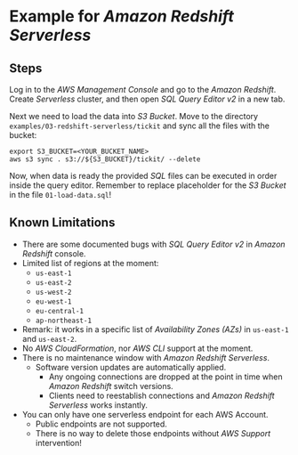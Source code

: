 # Example for *Amazon Redshift Serverless*

## Steps

Log in to the *AWS Management Console* and go to the *Amazon Redshift*. Create *Serverless* cluster, and then open *SQL Query Editor v2* in a new tab.

Next we need to load the data into *S3 Bucket*. Move to the directory `examples/03-redshift-serverless/tickit` and sync all the files with the bucket:

```shell
export S3_BUCKET=<YOUR_BUCKET_NAME>
aws s3 sync . s3://${S3_BUCKET}/tickit/ --delete
```

Now, when data is ready the provided *SQL* files can be executed in order inside the query editor. Remember to replace placeholder for the *S3 Bucket* in the file `01-load-data.sql`!

## Known Limitations

- There are some documented bugs with *SQL Query Editor v2* in *Amazon Redshift* console.
- Limited list of regions at the moment:
  - `us-east-1`
  - `us-east-2`
  - `us-west-2`
  - `eu-west-1`
  - `eu-central-1`
  - `ap-northeast-1`
- Remark: it works in a specific list of *Availability Zones (AZs)* in `us-east-1` and `us-east-2`.
- No *AWS CloudFormation*, nor *AWS CLI* support at the moment.
- There is no maintenance window with *Amazon Redshift Serverless*.
  - Software version updates are automatically applied.
    - Any ongoing connections are dropped at the point in time when *Amazon Redshift* switch versions.
    - Clients need to reestablish connections and *Amazon Redshift Serverless* works instantly.
- You can only have one serverless endpoint for each AWS Account.
  - Public endpoints are not supported.
  - There is no way to delete those endpoints without *AWS Support* intervention!
